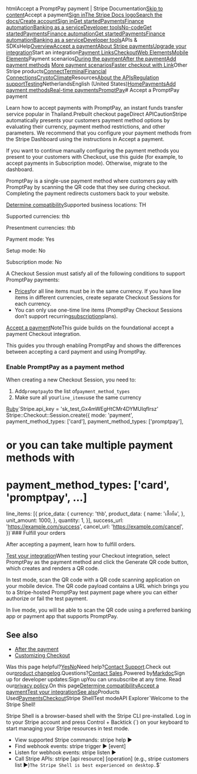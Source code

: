 htmlAccept a PromptPay payment | Stripe Documentation[Skip to content](#main-content)Accept a payment[Sign in](https://dashboard.stripe.com/login?redirect=https%3A%2F%2Fdocs.stripe.com%2Fpayments%2Fpromptpay%2Faccept-a-payment)[The Stripe Docs logo](/)[Search the docs/](#)[Create account](https://dashboard.stripe.com/register)[Sign in](https://dashboard.stripe.com/login?redirect=https%3A%2F%2Fdocs.stripe.com%2Fpayments%2Fpromptpay%2Faccept-a-payment)[Get started](/get-started)[Payments](/payments)[Finance automation](/finance-automation)[Banking as a service](/financial-services)[Developer tools](/development)[No-code](/no-code)[Get started](/get-started)[Payments](/payments)[Finance automation](/finance-automation)[](#)[Get started](/get-started)[Payments](/payments)[Finance automation](/finance-automation)[Banking as a service](/financial-services)[Developer tools](/development)[](#)APIs & SDKsHelp[Overview](/docs/payments)[Accept a payment](#)[About Stripe payments](#)[Upgrade your integration](/docs/payments/upgrades)Start an integration[Payment Links](#)[Checkout](#)[Web Elements](#)[Mobile Elements](#)Payment scenarios[During the payment](#)[After the payment](#)[Add payment methods](#)
[More payment scenarios](#)[Faster checkout with Link](#)Other Stripe products[Connect](#)[Terminal](#)[Financial Connections](#)[Crypto](#)[Climate](#)Resources[About the APIs](#)[Regulation support](#)[Testing](/docs/testing)NetherlandsEnglish (United States)[](#)[](#)[Home](/docs)[Payments](/docs/payments)[Add payment methods](/docs/payments/payment-methods/overview)[Real-time payments](/docs/payments/real-time)[PromptPay](/docs/payments/promptpay)# Accept a PromptPay payment

Learn how to accept payments with PromptPay, an instant funds transfer service popular in Thailand.Prebuilt checkout pageDirect APICautionStripe automatically presents your customers payment method options by evaluating their currency, payment method restrictions, and other parameters. We recommend that you configure your payment methods from the Stripe Dashboard using the instructions in Accept a payment.

If you want to continue manually configuring the payment methods you present to your customers with Checkout, use this guide (for example, to accept payments in Subscription mode). Otherwise, migrate to the dashboard.

PromptPay is a single-use payment method where customers pay with PromptPay by scanning the QR code that they see during checkout. Completing the payment redirects customers back to your website.

[Determine compatibility](#compatibility)Supported business locations: TH

Supported currencies: thb

Presentment currencies: thb

Payment mode: Yes

Setup mode: No

Subscription mode: No

A Checkout Session must satisfy all of the following conditions to support PromptPay payments:

- [Prices](/api/prices)for all line items must be in the same currency. If you have line items in different currencies, create separate Checkout Sessions for each currency.
- You can only use one-time line items (PromptPay Checkout Sessions don’t support recurring[subscription](/billing/subscriptions/creating)plans).

[Accept a payment](#accept-a-payment)NoteThis guide builds on the foundational accept a payment Checkout integration.

This guides you through enabling PromptPay and shows the differences between accepting a card payment and using PromptPay.

### Enable PromptPay as a payment method

When creating a new Checkout Session, you need to:

1. Add`promptpay`to the list of`payment_method_types`
2. Make sure all your`line_items`use the same currency

[Ruby](#)`Stripe.api_key = 'sk_test_Gx4mWEgHtCMr4DYMUIqfIrsz'
Stripe::Checkout::Session.create({
  mode: 'payment',
  payment_method_types: ['card'],
  payment_method_types: ['promptpay'],

  # or you can take multiple payment methods with
  # payment_method_types: ['card', 'promptpay', ...]
  line_items: [{
    price_data: {
      currency: 'thb',
      product_data: {
        name: 'เสื้อยืด',
      },
      unit_amount: 1000,
    },
    quantity: 1,
  }],
  success_url: 'https://example.com/success',
  cancel_url: 'https://example.com/cancel',
})`### Fulfill your orders

After accepting a payment, learn how to fulfill orders.

[Test your integration](#test-integration)When testing your Checkout integration, select PromptPay as the payment method and click the Generate QR code button, which creates and renders a QR code.

In test mode, scan the QR code with a QR code scanning application on your mobile device. The QR code payload contains a URL which brings you to a Stripe-hosted PromptPay test payment page where you can either authorize or fail the test payment.

In live mode, you will be able to scan the QR code using a preferred banking app or payment app that supports PromptPay.

## See also

- [After the payment](/payments/checkout/fulfill-orders)
- [Customizing Checkout](/payments/checkout/customization)

Was this page helpful?[Yes](#)[No](#)Need help?[Contact Support](https://support.stripe.com/).Check out our[product changelog](https://stripe.com/blog/changelog).Questions?[Contact Sales](https://stripe.com/contact/sales).Powered by[Markdoc](https://markdoc.dev)Sign up for developer updates:Sign upYou can unsubscribe at any time. Read our[privacy policy](https://stripe.com/privacy).On this page[Determine compatibility](#compatibility)[Accept a payment](#accept-a-payment)[Test your integration](#test-integration)[See also](#see-also)Products Used[Payments](/payments)[Checkout](/payments/checkout)Stripe ShellTest modeAPI Explorer[](https://stripe.com/docs/stripe-cli#install)`Welcome to the Stripe Shell!

Stripe Shell is a browser-based shell with the Stripe CLI pre-installed. Log in to your
Stripe account and press Control + Backtick (`) on your keyboard to start managing your Stripe
resources in test mode.

- View supported Stripe commands: stripe help ▶️
- Find webhook events: stripe trigger ▶️ [event]
- Listen for webhook events: stripe listen ▶
- Call Stripe APIs: stripe [api resource] [operation] (e.g., stripe customers list ▶️)`The Stripe Shell is best experienced on desktop.`$`